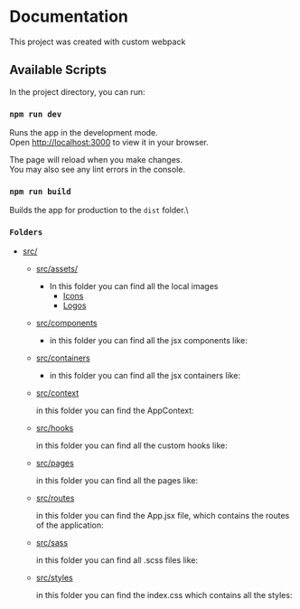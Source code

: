 # Documentation

This project was created with custom webpack

## Available Scripts

In the project directory, you can run:

### `npm run dev`

Runs the app in the development mode.\
Open [http://localhost:3000](http://localhost:3000) to view it in your browser.

The page will reload when you make changes.\
You may also see any lint errors in the console.

### `npm run build`

Builds the app for production to the `dist` folder.\

### `Folders`

* [src/](https://github.com/StivenDz/MELI/tree/master/src) 
  * [src/assets/](https://github.com/StivenDz/MELI/tree/master/src/assets)
  
      * In this folder you can find all the local images
          * [Icons](https://github.com/StivenDz/MELI/tree/master/src/assets/icons)
          * [Logos](https://github.com/StivenDz/MELI/tree/master/src/assets/logos)

  * [src/components](https://github.com/StivenDz/MELI/tree/master/src/components)
  
      * in this folder you can find all the jsx components like:
      
  * [src/containers](https://github.com/StivenDz/MELI/tree/master/src/containers)
  
      * in this folder you can find all the jsx containers like:
      
  * [src/context](https://github.com/StivenDz/MELI/tree/master/src/context)
  
      in this folder you can find the AppContext:
      
  * [src/hooks](https://github.com/StivenDz/MELI/tree/master/src/hooks)
  
      in this folder you can find all the custom hooks like:
      
  * [src/pages](https://github.com/StivenDz/MELI/tree/master/src/pages)
  
      in this folder you can find all the pages like:
      
  * [src/routes](https://github.com/StivenDz/MELI/tree/master/src/routes)
  
      in this folder you can find the App.jsx file, which contains the routes of the application:
      
  * [src/sass](https://github.com/StivenDz/MELI/tree/master/src/sass)
  
      in this folder you can find all .scss files like:
      
  * [src/styles](https://github.com/StivenDz/MELI/tree/master/src/styles)
  
      in this folder you can find the index.css which contains all the styles:
      

